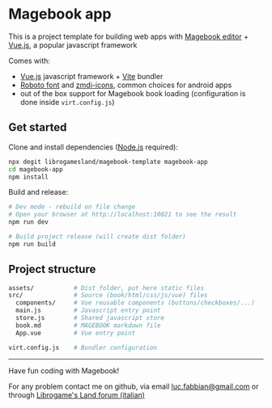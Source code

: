 # Magebook app
This is a project template for building web apps with [Magebook editor](https://librogamesland.github.io/magebook) + [Vue.js](https://vuejs.org/), a popular javascript framework

Comes with:
- [Vue.js](https://vuejs.org/) javascript framework + [Vite](https://vitejs.dev/) bundler 
- [Roboto font](https://fonts.google.com/specimen/Roboto) and [zmdi-icons](https://zavoloklom.github.io/material-design-iconic-font/icons.html), common choices for android apps
- out of the box support for Magebook book loading (configuration is done inside `virt.config.js`)


## Get started
Clone and install dependencies ([Node.js](https://nodejs.org/) required):
```bash
npx degit librogamesland/magebook-template magebook-app
cd magebook-app
npm install
```

Build and release:
```bash
# Dev mode - rebuild on file change
# Open your browser at http://localhost:10021 to see the result
npm run dev

# Build project release (will create dist folder)
npm run build
```

## Project structure

```bash
assets/           # Dist folder, put here static files
src/              # Source (book/html/css/js/vue) files
  components/     # Vue reusable components (buttons/checkboxes/...)
  main.js         # Javascript entry point
  store.js        # Shared javascript store
  book.md         # MAGEBOOK markdown file
  App.vue         # Vue entry point

virt.config.js    # Bundler configuration
```

---  
Have fun coding with Magebook!

For any problem contact me on github, via email [luc.fabbian@gmail.com](mailto:luc.fabbian@gmail.com?subject=Magebook%20-%20app-template) or through [Librogame's Land forum (italian)](http://www.librogame.net/index.php/forum/topic?id=5182&p=1#p148583)

